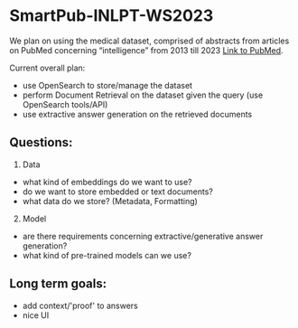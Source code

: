 # SmartPub-INLPT-WS2023

We plan on using the medical dataset, comprised of abstracts from articles on PubMed concerning “intelligence” from 2013 till 2023 [Link to PubMed](https://pubmed.ncbi.nlm.nih.gov/?term=intelligence+%5BTitle%2Fabstract%5D&filter=simsearch1.fha&filter=years.2014-2024&sort=date).

Current overall plan:
- use OpenSearch to store/manage the dataset
- perform Document Retrieval on the dataset given the query (use OpenSearch tools/API)
- use extractive answer generation on the retrieved documents

## Questions:

1. Data
- what kind of embeddings do we want to use?
- do we want to store embedded or text documents?
- what data do we store? (Metadata, Formatting)

2. Model
- are there requirements concerning extractive/generative answer generation?
- what kind of pre-trained models can we use?

## Long term goals:
- add context/'proof' to answers
- nice UI
